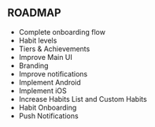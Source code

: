 ## ROADMAP 
- Complete onboarding flow
- Habit levels
- Tiers & Achievements
- Improve Main UI 
- Branding
- Improve notifications
- Implement Android 
- Implement iOS
- Increase Habits List and Custom Habits 
- Habit Onboarding  
- Push Notifications 
